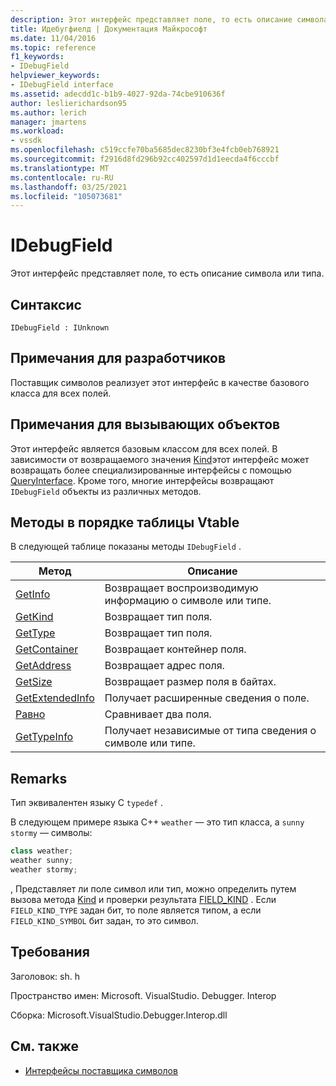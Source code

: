 ```yaml
---
description: Этот интерфейс представляет поле, то есть описание символа или типа.
title: Идебугфиелд | Документация Майкрософт
ms.date: 11/04/2016
ms.topic: reference
f1_keywords:
- IDebugField
helpviewer_keywords:
- IDebugField interface
ms.assetid: adecdd1c-b1b9-4027-92da-74cbe910636f
author: leslierichardson95
ms.author: lerich
manager: jmartens
ms.workload:
- vssdk
ms.openlocfilehash: c519ccfe70ba5685dec8230bf3e4fcb0eb768921
ms.sourcegitcommit: f2916d8fd296b92cc402597d1d1eecda4f6cccbf
ms.translationtype: MT
ms.contentlocale: ru-RU
ms.lasthandoff: 03/25/2021
ms.locfileid: "105073681"
---
```

# <a name="idebugfield"></a>IDebugField
Этот интерфейс представляет поле, то есть описание символа или типа.

## <a name="syntax"></a>Синтаксис

```
IDebugField : IUnknown
```

## <a name="notes-for-implementers"></a>Примечания для разработчиков
 Поставщик символов реализует этот интерфейс в качестве базового класса для всех полей.

## <a name="notes-for-callers"></a>Примечания для вызывающих объектов
 Этот интерфейс является базовым классом для всех полей. В зависимости от возвращаемого значения [Kind](../../../extensibility/debugger/reference/idebugfield-getkind.md)этот интерфейс может возвращать более специализированные интерфейсы с помощью [QueryInterface](/cpp/atl/queryinterface). Кроме того, многие интерфейсы возвращают `IDebugField` объекты из различных методов.

## <a name="methods-in-vtable-order"></a>Методы в порядке таблицы Vtable
 В следующей таблице показаны методы `IDebugField` .

|Метод|Описание|
|------------|-----------------|
|[GetInfo](../../../extensibility/debugger/reference/idebugfield-getinfo.md)|Возвращает воспроизводимую информацию о символе или типе.|
|[GetKind](../../../extensibility/debugger/reference/idebugfield-getkind.md)|Возвращает тип поля.|
|[GetType](../../../extensibility/debugger/reference/idebugfield-gettype.md)|Возвращает тип поля.|
|[GetContainer](../../../extensibility/debugger/reference/idebugfield-getcontainer.md)|Возвращает контейнер поля.|
|[GetAddress](../../../extensibility/debugger/reference/idebugfield-getaddress.md)|Возвращает адрес поля.|
|[GetSize](../../../extensibility/debugger/reference/idebugfield-getsize.md)|Возвращает размер поля в байтах.|
|[GetExtendedInfo](../../../extensibility/debugger/reference/idebugfield-getextendedinfo.md)|Получает расширенные сведения о поле.|
|[Равно](../../../extensibility/debugger/reference/idebugfield-equal.md)|Сравнивает два поля.|
|[GetTypeInfo](../../../extensibility/debugger/reference/idebugfield-gettypeinfo.md)|Получает независимые от типа сведения о символе или типе.|

## <a name="remarks"></a>Remarks
 Тип эквивалентен языку C `typedef` .

 В следующем примере языка C++ `weather` — это тип класса, а `sunny` `stormy` — символы:

```cpp
class weather;
weather sunny;
weather stormy;
```

 , Представляет ли поле символ или тип, можно определить путем вызова метода [Kind](../../../extensibility/debugger/reference/idebugfield-getkind.md) и проверки результата [FIELD_KIND](../../../extensibility/debugger/reference/field-kind.md) . Если `FIELD_KIND_TYPE` задан бит, то поле является типом, а если `FIELD_KIND_SYMBOL` бит задан, то это символ.

## <a name="requirements"></a>Требования
 Заголовок: sh. h

 Пространство имен: Microsoft. VisualStudio. Debugger. Interop

 Сборка: Microsoft.VisualStudio.Debugger.Interop.dll

## <a name="see-also"></a>См. также
- [Интерфейсы поставщика символов](../../../extensibility/debugger/reference/symbol-provider-interfaces.md)

